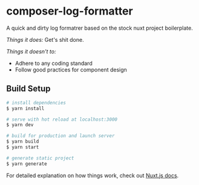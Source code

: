 # composer-log-formatter

A quick and dirty log formatrer based on the stock nuxt project boilerplate.

*Things it does:*
Get's shit done.

*Things it doesn't to:*
- Adhere to any coding standard
- Follow good practices for component design

## Build Setup

``` bash
# install dependencies
$ yarn install

# serve with hot reload at localhost:3000
$ yarn dev

# build for production and launch server
$ yarn build
$ yarn start

# generate static project
$ yarn generate
```

For detailed explanation on how things work, check out [Nuxt.js docs](https://nuxtjs.org).
